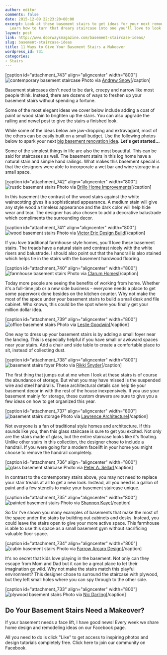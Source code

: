 ```yaml
---
author: editor
comments: false
date: 2015-12-09 22:23:20+00:00
excerpt: Look at these basement stairs to get ideas for your next remodeling project.
  Learn how to turn that dreary staircase into one you'll love to look at.
layout: post
link: http://www.doorwaysmagazine.com/basement-staircase-ideas/
slug: basement-staircase-ideas
title: 11 Ways to Give Your Basement Stairs a Makeover
wordpress_id: 731
categories:
- Stairs
---
```


[caption id="attachment_743" align="aligncenter" width="800"]![contemporary basement staircase](http://www.doorwaysmagazine.com/wp-content/uploads/contemporary_basement_staircase.jpg) Photo via [Andrew Snow](http://www.houzz.com/photos/8437694/My-Houzz-Modern-Annex-Renovation-contemporary-staircase-toronto)[/caption]

Basement staircases don't need to be dark, creepy and narrow like most people think. Instead, there are dozens of ways to freshen up your basement stairs without spending a fortune.

Some of the most elegant ideas we cover below include adding a coat of paint or wood stain to brighten up the stairs. You can also upgrade the railing and newel post to give the stairs a finished look.

While some of the ideas below are jaw-dropping and extravagant, most of the others can be easily built on a small budget. Use the following photos below to spark your next [big basement renovation idea](http://www.doorwaysmagazine.com/basement-finishing-cost/). **Let's get started...**


Some of the simplest things in life are also the most beautiful. This can be said for staircases as well. The basement stairs in this log home have a natural stain and simple hand railings. What makes this basement special is that the designers were able to incorporate a wet bar and wine storage in a small space.

[caption id="attachment_742" align="aligncenter" width="800"]![rustic basement stairs](http://www.doorwaysmagazine.com/wp-content/uploads/rustic_basement_stairs.jpg) Photo via [Brillo Home Improvements](http://www.houzz.com/photos/1976817/Waukesha-Lower-Level-rustic-basement-milwaukee)[/caption]


In this basement the contrast of the wood stairs against the white wainscotting gives it a sophisticated appearance. A medium stain will give any style wood a timeless appearance and the dark color will help hide wear and tear. The designer has also chosen to add a decorative balustrade which compliments the surrounding decor. 

[caption id="attachment_741" align="aligncenter" width="800"]![wood basement stairs](http://www.doorwaysmagazine.com/wp-content/uploads/wood_basement_stairs.jpg) Photo via [Victor Eric Design Build](http://www.houzz.com/photos/1595338/Angus-Residence-eclectic-family-room-vancouver)[/caption]


If you love traditional farmhouse style homes, you'll love these basement stairs. The treads have a natural stain and contrast nicely with the white risers and balustrade. I should also point out that the handrail is also stained which helps tie in the stairs with the basement hardwood flooring.

[caption id="attachment_740" align="aligncenter" width="800"]![farmhouse basement stairs](http://www.doorwaysmagazine.com/wp-content/uploads/farmhouse_basement_stairs.jpg) Photo via [Clarum Homes](http://www.houzz.com/photos/6706505/Atherton-Farmhouse-transitional-family-room-san-francisco)[/caption]


Today more people are seeing the benefits of working from home. Whether it's a full-time job or a new side business - everyone needs a place to get some paperwork done besides on the kitchen counter. Why not make the most of the space under your basement stairs to build a small desk and file cabinet. Who knows, this could be the spot where you finally get your million dollar idea.

[caption id="attachment_739" align="aligncenter" width="800"]![office basement stairs](http://www.doorwaysmagazine.com/wp-content/uploads/office_basement_stairs.jpg) Photo via [Leslie Goodwin](http://www.houzz.com/photos/301359/Basement-Work-Space-and-Laundry-traditional-home-office-toronto)[/caption]


One way to dress up your basement stairs is by adding a small foyer near the landing. This is especially helpful if you have small or awkward spaces near your stairs. Add a chair and side table to create a comfortable place to sit, instead of collecting dust.

[caption id="attachment_738" align="aligncenter" width="800"]![basement stairs foyer](http://www.doorwaysmagazine.com/wp-content/uploads/basement_stairs_foyer.jpg) Photo via [Rikki Snyder](http://www.houzz.com/photos/4714032/My-Houzz-Iris-Dankner-transitional-basement-new-york)[/caption]


The first thing that jumps out at me when I look at these stairs is of course the abundance of storage. But what you may have missed is the suspended wire and steel handrails. These architectural details can help tie your basement decor in with the rest of the house inexpensively. If you use your basement mainly for storage, these custom drawers are sure to give you a few ideas on how to get organized this year.

[caption id="attachment_737" align="aligncenter" width="800"]![basement stairs storage](http://www.doorwaysmagazine.com/wp-content/uploads/basement_stairs_storage.jpg) Photo via [Lawrence Architecture](http://www.houzz.com/photos/2069883/Contemporary-Staircase-contemporary-staircase-seattle)[/caption]


Not everyone is a fan of traditional style homes and architecture. If this sounds like you, then this glass staircase is sure to get you excited. Not only are the stairs made of glass, but the entire staircase looks like it's floating. Unlike other stairs in this collection, the designer chose to include a handrail. If you were going for a modern facelift in your home you might choose to remove the handrail completely.

[caption id="attachment_736" align="aligncenter" width="800"]![glass basement staircase](http://www.doorwaysmagazine.com/wp-content/uploads/glass_basement_staircase.jpg) Photo via [Peter A. Sellar](http://www.houzz.com/photos/1202778/Modern-Home-in-Oakville-Ontario-scandinavian-staircase-toronto)[/caption]


In contrast to the contemporary stairs above, you may not need to replace your stair treads at all to get a new look. Instead, all you need is a gallon of paint and a few stencils to make your basement staircase unique. 

[caption id="attachment_735" align="aligncenter" width="800"]![painted basement stairs](http://www.doorwaysmagazine.com/wp-content/uploads/painted_basement_stairs.jpg) Photo via [Shannon Kaye](http://www.houzz.com/photos/1818667/Television-and-Corporate-Projects-shabby-chic-staircase-san-francisco)[/caption]


So far I've shown you many examples of basements that make the most of the space under the stairs by building out cabinets and desks. Instead, you could leave the stairs open to give your more active space. This farmhouse is able to use this space as a small basement gym without sacrificing valuable floor space.

[caption id="attachment_734" align="aligncenter" width="800"]![cabin basement stairs](http://www.doorwaysmagazine.com/wp-content/uploads/cabin_basement_stairs.jpg) Photo via [Farrow Arcaro Design](http://www.houzz.com/photos/2727108/Modern-Farm-House-in-Collingwood-Georgian-Bay-area-contemporary-staircase-toronto)[/caption]


It's no secret that kids love playing in the basement. Not only can they escape from Mom and Dad but it can be a great place to let their imagination go wild. Why not make the stairs match this playful environment? This designer chose to surround the staircase with plywood, but they left small holes where you can spy through to the other side.

[caption id="attachment_733" align="aligncenter" width="800"]![plywood basement stairs](http://www.doorwaysmagazine.com/wp-content/uploads/plywood_basement_stairs.jpg) Photo via [Nic Darling](http://www.houzz.com/photos/94757/100k-Stair-Wall-industrial-staircase-philadelphia)[/caption]



## Do Your Basement Stairs Need a Makeover?



If your basement needs a face lift, I have good news! Every week we share home design and remodeling ideas on our Facebook page. 

All you need to do is click "Like" to get access to inspiring photos and design tutorials completely free. Click here to join our community on Facebook.
